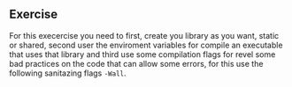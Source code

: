 ## Exercise

For this execercise you need to first, create you library as you want, static or shared, second user the enviroment variables for compile an executable that uses that library and third use some compilation flags for revel some bad practices on the code that can allow some errors, for this use the following sanitazing flags `-Wall`.

